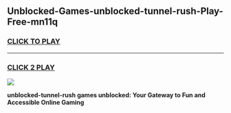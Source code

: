 
## Unblocked-Games-unblocked-tunnel-rush-Play-Free-mn11q
<h3>
<a href="https://premium76.site?title=unblocked-tunnel-rush&ref=10A">CLICK TO PLAY</a></h3>
<hr>

<h3>
<a href="https://premium76.site?title=unblocked-tunnel-rush&ref=10A">CLICK 2 PLAY</a>
  
</h3>

<a href="https://premium76.site?title=unblocked-tunnel-rush&ref=10A"><img src="https://clearcache.store/games.png"></a>


**unblocked-tunnel-rush games unblocked: Your Gateway to Fun and Accessible Online Gaming**
